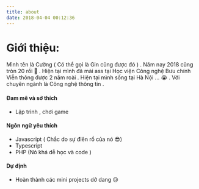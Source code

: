 ```yaml
---
title: about
date: 2018-04-04 00:12:36
---
```

# Giới thiệu:
Mình tên là Cường ( Có thể gọi là Gin cũng được đó ) . Năm nay 2018 cũng tròn 20 rồi :boy: . Hiện tại mình đã mài ass tại Học viện Công nghệ Bưu chính Viễn thông được 2 năm roài . Hiện tại mình sống tại Hà Nội ... :sob: . Với chuyên ngành là Công nghệ thông tin .

#### Đam mê và sở thích
* Lập trình , chơi game

#### Ngôn ngữ yêu thích
* Javascript ( Chắc do sự điên rồ của nó :sunglasses:)
* Typescript
* PHP (Nó khá dễ  học và code )

#### Dự định
* Hoàn thành các mini projects dở dang :cry:

